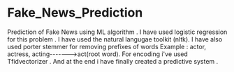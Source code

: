 # Fake_News_Prediction
Prediction of Fake News using ML algorithm .
I have used logistic regression for this problem .
I have used the natural langugae toolkit (nltk).
I have also used porter stemmer for removing prefixes of words Example : actor, actress, acting------->act(root word).
For encoding i've used Tfidvectorizer .
And at the end i have finally created a predictive system .
